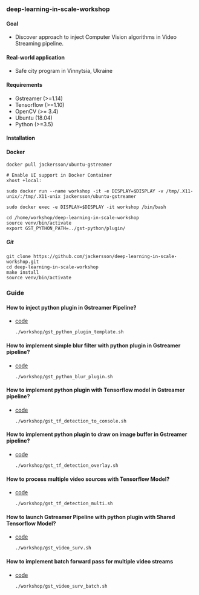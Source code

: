 ### deep-learning-in-scale-workshop
#### Goal
- Discover approach to inject Computer Vision algorithms in Video Streaming pipeline. 

#### Real-world application
- Safe city program in Vinnytsia, Ukraine

#### Requirements
- Gstreamer (>=1.14)
- Tensorflow (>=1.10)
- OpenCV (>= 3.4)
- Ubuntu (18.04)
- Python (>=3.5)

#### Installation
#### Docker 
    docker pull jackersson/ubuntu-gstreamer
        
    # Enable UI support in Docker Container 
    xhost +local:
    
    sudo docker run --name workshop -it -e DISPLAY=$DISPLAY -v /tmp/.X11-unix/:/tmp/.X11-unix jackersson/ubuntu-gstreamer
    
    sudo docker exec -e DISPLAY=$DISPLAY -it workshop /bin/bash
    
    cd /home/workshop/deep-learning-in-scale-workshop
    source venv/bin/activate 
    export GST_PYTHON_PATH=../gst-python/plugin/

##### Git
    git clone https://github.com/jackersson/deep-learning-in-scale-workshop.git
    cd deep-learning-in-scale-workshop
    make install
    source venv/bin/activate

### Guide
#### How to inject python plugin in Gstreamer Pipeline?       
- [code](https://github.com/jackersson/gst-python-plugins)

      ./workshop/gst_python_plugin_template.sh
      
#### How to implement simple blur filter with python plugin in Gstreamer pipeline?
- [code](https://github.com/jackersson/gst-python-plugins)

      ./workshop/gst_python_blur_plugin.sh
     
#### How to implement python plugin with Tensorflow model in Gstreamer pipeline?
- [code](https://github.com/jackersson/gst-plugins-tf)

      ./workshop/gst_tf_detection_to_console.sh
      
#### How to implement python plugin to draw on image buffer in Gstreamer pipeline?
- [code](https://github.com/jackersson/gst-plugins-tf)

      ./workshop/gst_tf_detection_overlay.sh
      
#### How to process multiple video sources with Tensorflow Model?
- [code](https://github.com/jackersson/gst-video-surveillance)

      ./workshop/gst_tf_detection_multi.sh
      
#### How to launch Gstreamer Pipeline with python plugin with Shared Tensorflow Model? 
- [code](https://github.com/jackersson/gst-video-surveillance)

      ./workshop/gst_video_surv.sh

#### How to implement batch forward pass for multiple video streams
- [code](https://github.com/jackersson/gst-video-surveillance)

      ./workshop/gst_video_surv_batch.sh



